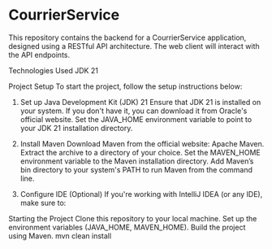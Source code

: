 # CourrierService
This repository contains the backend for a CourrierService application, designed using a RESTful API architecture. The  web client will interact with the API endpoints.

Technologies Used
JDK 21

Project Setup
To start the project, follow the setup instructions below:


1. Set up Java Development Kit (JDK) 21
Ensure that JDK 21 is installed on your system. If you don't have it, you can download it from Oracle's official website.
Set the JAVA_HOME environment variable to point to your JDK 21 installation directory.

2. Install Maven
Download Maven from the official website: Apache Maven.
Extract the archive to a directory of your choice.
Set the MAVEN_HOME environment variable to the Maven installation directory.
Add Maven’s bin directory to your system's PATH to run Maven from the command line.
4. Configure IDE (Optional)
If you're working with IntelliJ IDEA (or any IDE), make sure to:

Starting the Project
Clone this repository to your local machine.
Set up the environment variables (JAVA_HOME, MAVEN_HOME).
Build the project using Maven.
mvn clean install
